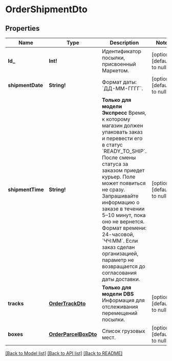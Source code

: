 # OrderShipmentDto

## Properties
Name | Type | Description | Notes
------------ | ------------- | ------------- | -------------
**Id_** | **Int!** | Идентификатор посылки, присвоенный Маркетом. | [optional] [default to null]
**shipmentDate** | **String!** | Формат даты: &#x60;ДД-ММ-ГГГГ&#x60;.  | [optional] [default to null]
**shipmentTime** | **String!** | **Только для модели Экспресс**  Время, к которому магазин должен упаковать заказ и перевести его в статус &#x60;READY_TO_SHIP&#x60;. После смены статуса за заказом приедет курьер.  Поле может появиться не сразу. Запрашивайте информацию о заказе в течении 5–10 минут, пока оно не вернется.  Формат времени: 24-часовой, &#x60;ЧЧ:ММ&#x60;.  Если заказ сделан организацией, параметр не возвращается до согласования даты доставки.  | [optional] [default to null]
**tracks** | [**OrderTrackDto**](OrderTrackDTO.md) | **Только для модели DBS**  Информация для отслеживания перемещений посылки.  | [optional] [default to null]
**boxes** | [**OrderParcelBoxDto**](OrderParcelBoxDTO.md) | Список грузовых мест. | [optional] [default to null]

[[Back to Model list]](../README.md#documentation-for-models) [[Back to API list]](../README.md#documentation-for-api-endpoints) [[Back to README]](../README.md)


